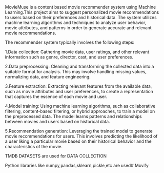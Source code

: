 MovieMuse is a content based movie recommender system using Machine Learning.This project aims to suggest personalized movie recommendations to users based on their preferences and historical data. The system utilizes machine learning algorithms and techniques to analyze user behavior, movie attributes, and patterns in order to generate accurate and relevant movie recommendations.

The recommender system typically involves the following steps:

1.Data collection: Gathering movie data, user ratings, and other relevant information such as genre, director, cast, and user preferences.

2.Data preprocessing: Cleaning and transforming the collected data into a suitable format for analysis. This may involve handling missing values, normalizing data, and feature engineering.

3.Feature extraction: Extracting relevant features from the available data, such as movie attributes and user preferences, to create a representation that captures the essence of each movie and user.

4.Model training: Using machine learning algorithms, such as collaborative filtering, content-based filtering, or hybrid approaches, to train a model on the preprocessed data. The model learns patterns and relationships between movies and users based on historical data.

5.Recommendation generation: Leveraging the trained model to generate movie recommendations for users. This involves predicting the likelihood of a user liking a particular movie based on their historical behavior and the characteristics of the movie.

TMDB DATASETS are used for DATA COLLECTION

Python libraries like numpy,pandas,sklearn,pickle,etc are used# Movify

